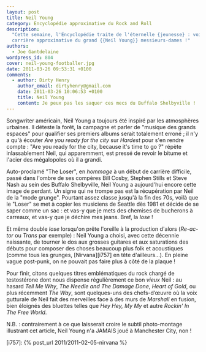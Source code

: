 ```yaml
---
layout: post
title: Neil Young
category: Encyclopédie approximative du Rock and Roll
description:
  "Cette semaine, l'Encyclopédie traite de l'éternelle {jeunesse} : voici la
  carrière approximative du grand {{Neil Young}} messieurs-dames !"
authors:
  - Joe Gantdelaine
wordpress_id: 804
cover: neil-young-footballer.jpg
date: 2011-03-26 09:53:31 +0100
comments:
  - author: Dirty Henry
    author_email: dirtyhenry@gmail.com
    date: 2011-03-26 10:06:53 +0100
    title: Neil Young
    content: Je peux pas les saquer ces mecs du Buffalo Shelbyville !
---
```


Songwriter américain, Neil Young a toujours été inspiré par les atmosphères
urbaines. Il déteste la forêt, la campagne et parler de "musique des grands
espaces" pour qualifier ses premiers albums serait totalement erroné ; il n'y a
qu'à écouter _Are you ready for the city_ sur _Hardest_ pour s'en rendre compte
: "Are you ready for the city, because it's time to go ?" répète inlassablement
Neil, qui apparemment, est pressé de revoir le bitume et l'acier des mégalopoles
où il a grandi.

Auto-proclamé "The Loser", en _hommage_ à un début de carrière difficile, passé
dans l'ombre de ses compères Bill Cosby, Stephen Stills et Steve Nash au sein
des Buffalo Shelbyville, Neil Young a aujourd'hui encore cette image de perdant.
Un signe qui ne trompe pas est la récupération par Neil de la "mode grunge".
Pourtant assez classe jusqu'à la fin des 70s, voilà que le "Loser" se met à
copier les musiciens de Seattle dès 1981 et décide de se saper comme un sac : et
vas-y que je mets des chemises de bucherons à carreaux, et vas-y que je déchire
mes jeans. Bref, la *lose* !

Et même double _lose_ lorsqu'on prête l'oreille à la production d'alors
(_Re-ac-tor_ ou _Trans_ par exemple) : Neil Young a choisi, avec cette décennie
naissante, de tourner le dos aux grosses guitares et aux saturations des débuts
pour composer des choses beaucoup plus folk et acoustiques (comme tous les
grunges, [Nirvana][i757] en tête d'ailleurs…). En pleine vague post-punk, on ne
pouvait pas faire plus à côté de la plaque !

Pour finir, citons quelques titres emblématiques du rock chargé de testostérone
dont nous dispense régulièrement ce bon _vieux_ Neil : au hasard _Tell Me Why_,
_The Needle and The Damage Done_, _Heart of Gold_, ou plus récemment _The Way_,
sont quelques-uns des chefs-d’œuvre où la voix gutturale de Neil fait des
merveilles face à des murs de _Marshall_ en fusion, bien éloignés des bluettes
telles que _Hey Hey, My My_ et autre _Rockin' In The Free World_.

N.B. : contrairement à ce que laisserait croire le subtil photo-montage
illustrant cet article, Neil Young n'a JAMAIS joué à Manchester City, non !

[i757]: {% post_url 2011/2011-02-05-nirvana %}
